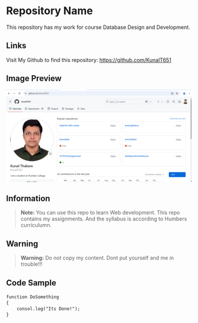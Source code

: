 # Repository Name

This repository has my work for course Database Design and Development.
## Links
Visit My Github to find this repository: https://github.com/KunalT651

## Image Preview
![Look at my repo](KunalsRepo.png)

## Information
> **Note:** You can use this repo to learn Web development. This repo contains my assignments. And the syllabus is according to Humbers curriculumn.

## Warning
> **Warning:** Do not copy my content. Dont put yourself and me in trouble!!!

## Code Sample
```javascrit
function DoSomething
{
    consol.log("Its Done!");
}
